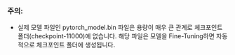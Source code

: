 ### 주의:
* 실제 모델 파일인 pytorch_model.bin 파일은 용량이 매우 큰 관계로 체크포인트 폴더(checkpoint-11000)에 없습니다. 해당 파일은 모델을 Fine-Tuning하면 자동적으로 체크포인트 폴더에 생성됩니다. 

